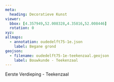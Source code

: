 ```yaml
---
meta:
  heading: Decoratieve Kunst
viewer:
  bbox: [4.357949,52.008328,4.35816,52.008446]
  rotation: 0
xyz:
allmaps:
  - annotation: oudedelft75-1e.json
    label: Begane grond
geojson:
  - filename: oudedelft75-1e-teekenzaal.geojson
    label: Bouwkunde - Teekenzaal
---
```

Eerste Verdieping - Teekenzaal